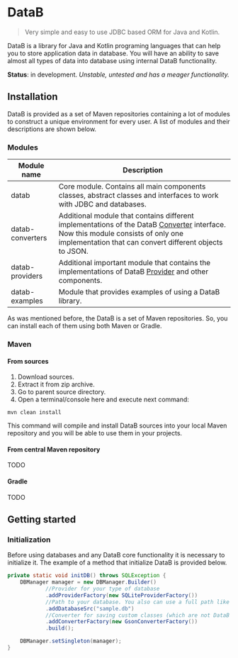 # DataB
> Very simple and easy to use JDBC based ORM for Java and Kotlin.

DataB is a library for Java and Kotlin programing languages that 
can help you to store application data in database. You will have an
ability to save almost all types of data into database using internal DataB functionality.

**Status**: in development.
*Unstable, untested and has a meager functionality.*

## Installation
DataB is provided as a set of Maven repositories containing a lot of modules to construct a unique environment for every user. A list of modules and their descriptions are shown below.

### Modules
| Module name | Description |
| ----------- | ----------- |
| datab       | Core module. Contains all main components classes, abstract classes and interfaces to work with JDBC and databases. |
| datab-converters | Additional module that contains different implementations of the DataB [Converter](datab/src/main/java/com/masich/datab/converter/Converter.java) interface. Now this module consists of only one implementation that can convert different objects to JSON. |
| datab-providers | Additional important module that contains the implementations of DataB [Provider](datab/src/main/java/com/masich/datab/provider/DBProvider.java) and other components. |
| datab-examples | Module that provides examples of using a DataB library. |


As was mentioned before, the DataB is a set of Maven repositories. So, you can install each of them using both Maven or Gradle.

### Maven
#### From sources
1. Download sources.
2. Extract it from zip archive.
3. Go to parent source directory.
4. Open a terminal/console here and execute next command:
```shell
mvn clean install
```
This command will compile and install DataB sources into your local Maven repository and you will be able to use them in your projects. 

#### From central Maven repository
TODO

#### Gradle
TODO

## Getting started

### Initialization
Before using databases and any DataB core functionality it is necessary to initialize it. The example of a method that initialize DataB is provided below.
```java
private static void initDB() throws SQLException {
    DBManager manager = new DBManager.Builder()
            //Provider for your type of database
            .addProviderFactory(new SQLiteProviderFactory())
            //Path to your database. You also can use a full path like "jdbc:sqlite:sample.db"
            .addDatabaseSrc("sample.db")
            //Converter for saving custom classes (which are not DataB Entities) into database
            .addConverterFactory(new GsonConverterFactory())
            .build();

    DBManager.setSingleton(manager);
}
```
